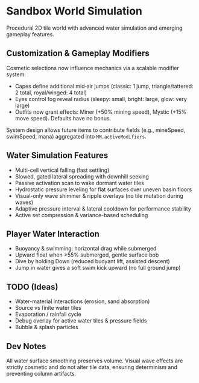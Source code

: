 # Sandbox World Simulation

Procedural 2D tile world with advanced water simulation and emerging gameplay features.

## Customization & Gameplay Modifiers
Cosmetic selections now influence mechanics via a scalable modifier system:
* Capes define additional mid‑air jumps (classic: 1 jump, triangle/tattered: 2 total, royal/winged: 4 total)
* Eyes control fog reveal radius (sleepy: small, bright: large, glow: very large)
* Outfits now grant effects: Miner (+50% mining speed), Mystic (+15% move speed). Defaults have no bonus.

System design allows future items to contribute fields (e.g., mineSpeed, swimSpeed, mana) aggregated into `MM.activeModifiers`.

## Water Simulation Features
* Multi-cell vertical falling (fast settling)
* Slowed, gated lateral spreading with downhill seeking
* Passive activation scan to wake dormant water tiles
* Hydrostatic pressure leveling for flat surfaces over uneven basin floors
* Visual-only wave shimmer & ripple overlays (no tile mutation during waves)
* Adaptive pressure interval & lateral cooldown for performance stability
* Active set compression & variance-based scheduling

## Player Water Interaction
* Buoyancy & swimming: horizontal drag while submerged
* Upward float when >55% submerged, gentle surface bob
* Dive by holding Down (reduced buoyant lift, assisted descent)
* Jump in water gives a soft swim kick upward (no full ground jump)

## TODO (Ideas)
* Water-material interactions (erosion, sand absorption)
* Source vs finite water tiles
* Evaporation / rainfall cycle
* Debug overlay for active water tiles & pressure fields
* Bubble & splash particles

## Dev Notes
All water surface smoothing preserves volume. Visual wave effects are strictly cosmetic and do not alter tile data, ensuring determinism and preventing column artifacts.
